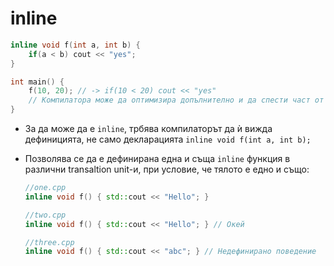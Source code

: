 # inline
```c++
inline void f(int a, int b) {
    if(a < b) cout << "yes";
}

int main() {
    f(10, 20); // -> if(10 < 20) cout << "yes" 
    // Компилатора може да оптимизира допълнително и да спести част от кода на програмата
}
```
- За да може да е `inline`, трбява компилаторът да ѝ вижда дефиницията, не само декларацията `inline void f(int a, int b);`

- Позволява се да е дефинирана една и съща `inline` функция в различни transaltion unit-и, при условие, че тялото е едно и също:   
    ```c++
    //one.cpp
    inline void f() { std::cout << "Hello"; }

    //two.cpp
    inline void f() { std::cout << "Hello"; } // Окей

    //three.cpp
    inline void f() { std::cout << "abc"; } // Недефинирано поведение
    ```
